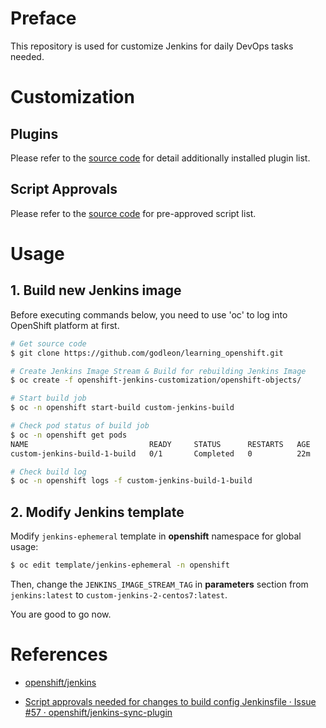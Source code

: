 Preface
=======

This repository is used for customize Jenkins for daily DevOps tasks needed.


Customization
=============

## Plugins

Please refer to the [source code](plugins.txt) for detail additionally installed plugin list.

## Script Approvals

Please refer to the [source code](configuration/scriptApproval.xml) for pre-approved script list.


Usage
=====

## 1. Build new Jenkins image

Before executing commands below, you need to use 'oc' to log into OpenShift platform at first.

```bash
# Get source code
$ git clone https://github.com/godleon/learning_openshift.git

# Create Jenkins Image Stream & Build for rebuilding Jenkins Image
$ oc create -f openshift-jenkins-customization/openshift-objects/

# Start build job
$ oc -n openshift start-build custom-jenkins-build

# Check pod status of build job
$ oc -n openshift get pods
NAME                           READY     STATUS      RESTARTS   AGE
custom-jenkins-build-1-build   0/1       Completed   0          22m

# Check build log
$ oc -n openshift logs -f custom-jenkins-build-1-build
```


## 2. Modify Jenkins template

Modify `jenkins-ephemeral` template in **openshift** namespace for global usage: 

```bash
$ oc edit template/jenkins-ephemeral -n openshift
```

Then, change the `JENKINS_IMAGE_STREAM_TAG` in **parameters** section from `jenkins:latest` to `custom-jenkins-2-centos7:latest`.

You are good to go now.


References
==========

- [openshift/jenkins](https://github.com/openshift/jenkins/)

- [Script approvals needed for changes to build config Jenkinsfile · Issue #57 · openshift/jenkins-sync-plugin](https://github.com/openshift/jenkins-sync-plugin/issues/57)